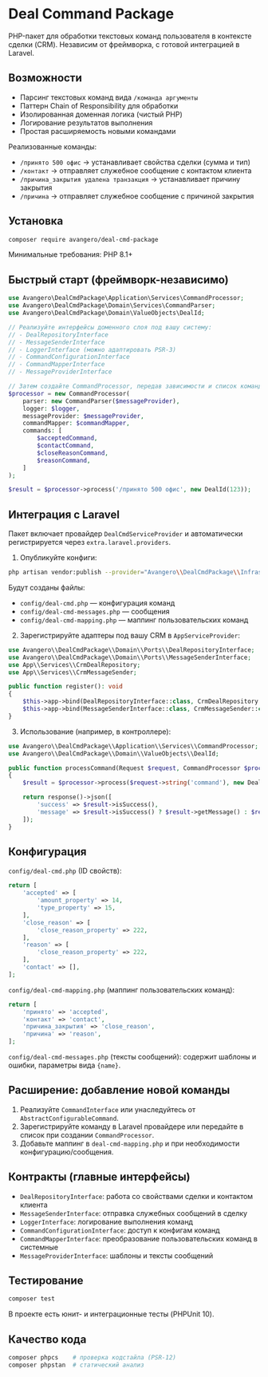 # Deal Command Package

PHP-пакет для обработки текстовых команд пользователя в контексте сделки (CRM). Независим от фреймворка, с готовой интеграцией в Laravel.

## Возможности

- Парсинг текстовых команд вида `/команда аргументы`
- Паттерн Chain of Responsibility для обработки
- Изолированная доменная логика (чистый PHP)
- Логирование результатов выполнения
- Простая расширяемость новыми командами

Реализованные команды:
- `/принято 500 офис` → устанавливает свойства сделки (сумма и тип)
- `/контакт` → отправляет служебное сообщение с контактом клиента
- `/причина_закрытия удалена транзакция` → устанавливает причину закрытия
- `/причина` → отправляет служебное сообщение с причиной закрытия

## Установка

```bash
composer require avangero/deal-cmd-package
```

Минимальные требования: PHP 8.1+

## Быстрый старт (фреймворк-независимо)

```php
use Avangero\DealCmdPackage\Application\Services\CommandProcessor;
use Avangero\DealCmdPackage\Domain\Services\CommandParser;
use Avangero\DealCmdPackage\Domain\ValueObjects\DealId;

// Реализуйте интерфейсы доменного слоя под вашу систему:
// - DealRepositoryInterface
// - MessageSenderInterface
// - LoggerInterface (можно адаптировать PSR-3)
// - CommandConfigurationInterface
// - CommandMapperInterface
// - MessageProviderInterface

// Затем создайте CommandProcessor, передав зависимости и список команд
$processor = new CommandProcessor(
    parser: new CommandParser($messageProvider),
    logger: $logger,
    messageProvider: $messageProvider,
    commandMapper: $commandMapper,
    commands: [
        $acceptedCommand,
        $contactCommand,
        $closeReasonCommand,
        $reasonCommand,
    ]
);

$result = $processor->process('/принято 500 офис', new DealId(123));
```

## Интеграция с Laravel

Пакет включает провайдер `DealCmdServiceProvider` и автоматически регистрируется через `extra.laravel.providers`.

1) Опубликуйте конфиги:

```bash
php artisan vendor:publish --provider="Avangero\\DealCmdPackage\\Infrastructure\\Laravel\\DealCmdServiceProvider"
```

Будут созданы файлы:
- `config/deal-cmd.php` — конфигурация команд
- `config/deal-cmd-messages.php` — сообщения
- `config/deal-cmd-mapping.php` — маппинг пользовательских команд

2) Зарегистрируйте адаптеры под вашу CRM в `AppServiceProvider`:

```php
use Avangero\\DealCmdPackage\\Domain\\Ports\\DealRepositoryInterface;
use Avangero\\DealCmdPackage\\Domain\\Ports\\MessageSenderInterface;
use App\\Services\\CrmDealRepository;
use App\\Services\\CrmMessageSender;

public function register(): void
{
    $this->app->bind(DealRepositoryInterface::class, CrmDealRepository::class);
    $this->app->bind(MessageSenderInterface::class, CrmMessageSender::class);
}
```

3) Использование (например, в контроллере):

```php
use Avangero\\DealCmdPackage\\Application\\Services\\CommandProcessor;
use Avangero\\DealCmdPackage\\Domain\\ValueObjects\\DealId;

public function processCommand(Request $request, CommandProcessor $processor)
{
    $result = $processor->process($request->string('command'), new DealId((int) $request->input('deal_id')));

    return response()->json([
        'success' => $result->isSuccess(),
        'message' => $result->isSuccess() ? $result->getMessage() : $result->getErrorMessage(),
    ]);
}
```

## Конфигурация

`config/deal-cmd.php` (ID свойств):

```php
return [
    'accepted' => [
        'amount_property' => 14,
        'type_property' => 15,
    ],
    'close_reason' => [
        'close_reason_property' => 222,
    ],
    'reason' => [
        'close_reason_property' => 222,
    ],
    'contact' => [],
];
```

`config/deal-cmd-mapping.php` (маппинг пользовательских команд):

```php
return [
    'принято' => 'accepted',
    'контакт' => 'contact',
    'причина_закрытия' => 'close_reason',
    'причина' => 'reason',
];
```

`config/deal-cmd-messages.php` (тексты сообщений): содержит шаблоны и ошибки, параметры вида `{name}`.

## Расширение: добавление новой команды

1) Реализуйте `CommandInterface` или унаследуйтесь от `AbstractConfigurableCommand`.
2) Зарегистрируйте команду в Laravel провайдере или передайте в список при создании `CommandProcessor`.
3) Добавьте маппинг в `deal-cmd-mapping.php` и при необходимости конфигурацию/сообщения.

## Контракты (главные интерфейсы)

- `DealRepositoryInterface`: работа со свойствами сделки и контактом клиента
- `MessageSenderInterface`: отправка служебных сообщений в сделку
- `LoggerInterface`: логирование выполнения команд
- `CommandConfigurationInterface`: доступ к конфигам команд
- `CommandMapperInterface`: преобразование пользовательских команд в системные
- `MessageProviderInterface`: шаблоны и тексты сообщений

## Тестирование

```bash
composer test
```

В проекте есть юнит- и интеграционные тесты (PHPUnit 10).

## Качество кода

```bash
composer phpcs    # проверка кодстайла (PSR-12)
composer phpstan  # статический анализ
```
